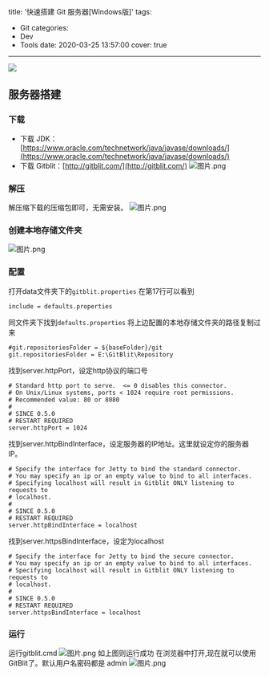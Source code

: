 title: '快速搭建 Git 服务器[Windows版]'
tags:
  - Git
categories:
  - Dev
  - Tools
date: 2020-03-25 13:57:00
cover: true

---

![](https://cdn.jsdelivr.net/gh/coder-lida/CDN/img/git.jpg)
<!-- more -->
## 服务器搭建

### 下载
* 下载 JDK：[https://www.oracle.com/technetwork/java/javase/downloads/](https://www.oracle.com/technetwork/java/javase/downloads/)
* 下载 Gitblit：[http://gitblit.com/](http://gitblit.com/)
![图片.png](https://cdn.jsdelivr.net/gh/coder-lida/CDN/img/assert/gitblit-4.png)

### 解压
解压缩下载的压缩包即可，无需安装。
![图片.png](https://cdn.jsdelivr.net/gh/coder-lida/CDN/img/assert/gitblit-5.png)

### 创建本地存储文件夹
![图片.png](https://cdn.jsdelivr.net/gh/coder-lida/CDN/img/assert/gitblit-3.png)

### 配置
打开data文件夹下的`gitblit.properties`
在第17行可以看到
```
include = defaults.properties
```
同文件夹下找到`defaults.properties`
将上边配置的本地存储文件夹的路径复制过来
```
#git.repositoriesFolder = ${baseFolder}/git
git.repositoriesFolder = E:\GitBlit\Repository
```
找到server.httpPort，设定http协议的端口号
```
# Standard http port to serve.  <= 0 disables this connector.
# On Unix/Linux systems, ports < 1024 require root permissions.
# Recommended value: 80 or 8080
#
# SINCE 0.5.0
# RESTART REQUIRED
server.httpPort = 1024
```
找到server.httpBindInterface，设定服务器的IP地址。这里就设定你的服务器IP。
```
# Specify the interface for Jetty to bind the standard connector.
# You may specify an ip or an empty value to bind to all interfaces.
# Specifying localhost will result in Gitblit ONLY listening to requests to
# localhost.
#
# SINCE 0.5.0
# RESTART REQUIRED
server.httpBindInterface = localhost
```

找到server.httpsBindInterface，设定为localhost
```
# Specify the interface for Jetty to bind the secure connector.
# You may specify an ip or an empty value to bind to all interfaces.
# Specifying localhost will result in Gitblit ONLY listening to requests to
# localhost.
#
# SINCE 0.5.0
# RESTART REQUIRED
server.httpsBindInterface = localhost
```

### 运行
运行gitblit.cmd
![图片.png](https://cdn.jsdelivr.net/gh/coder-lida/CDN/img/assert/gitblit-1.png)
如上图则运行成功
在浏览器中打开,现在就可以使用GitBlit了。默认用户名密码都是 admin
![图片.png](https://cdn.jsdelivr.net/gh/coder-lida/CDN/img/assert/gitblit-2.png)

